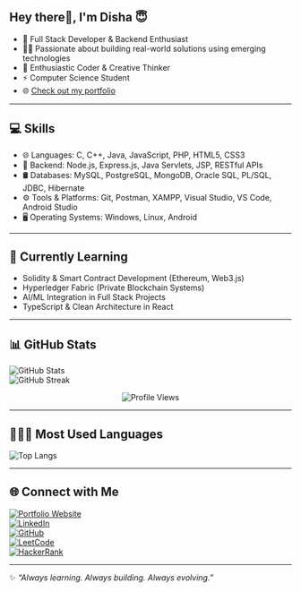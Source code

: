 ## Hey there👋, I'm Disha 😇

- 🌱 Full Stack Developer & Backend Enthusiast  
- 👩‍💻 Passionate about building real-world solutions using emerging technologies  
- 🎯 Enthusiastic Coder & Creative Thinker  
- ⚡ Computer Science Student  
- 🌐 [Check out my portfolio](https://disha-satpute.netlify.app/)

--- 

## 💻 Skills

- 🌐 Languages: C, C++, Java, JavaScript, PHP, HTML5, CSS3  
- 🔧 Backend: Node.js, Express.js, Java Servlets, JSP, RESTful APIs  
- 🛢️ Databases: MySQL, PostgreSQL, MongoDB, Oracle SQL, PL/SQL, JDBC, Hibernate  
- ⚙️ Tools & Platforms: Git, Postman, XAMPP, Visual Studio, VS Code, Android Studio  
- 🖥️ Operating Systems: Windows, Linux, Android  

---

## 🌱 Currently Learning

- Solidity & Smart Contract Development (Ethereum, Web3.js)  
- Hyperledger Fabric (Private Blockchain Systems)  
- AI/ML Integration in Full Stack Projects   
- TypeScript & Clean Architecture in React  

---

## 📊 GitHub Stats

![GitHub Stats](https://github-readme-stats.vercel.app/api?username=disha-satpute&show_icons=true&theme=highcontrast)  
![GitHub Streak](https://streak-stats.demolab.com?user=disha-satpute&theme=highcontrast&border_radius=5.4)

<p align="center">
  <img src="https://komarev.com/ghpvc/?username=disha-satpute&style=for-the-badge" alt="Profile Views" />
</p>

---

## 👩🏼‍💻 Most Used Languages

![Top Langs](https://github-readme-stats.vercel.app/api/top-langs/?username=disha-satpute&layout=compact)

---

## 🌐 Connect with Me

[![Portfolio Website](https://img.shields.io/badge/Website-Visit-blueviolet?logo=netlify)](https://disha-satpute.netlify.app/)  
[![LinkedIn](https://img.shields.io/badge/LinkedIn-Connect-blue?logo=linkedin)](https://www.linkedin.com/in/disha-satpute)  
[![GitHub](https://img.shields.io/badge/GitHub-disha--satpute-333?logo=github)](https://github.com/disha-satpute)  
[![LeetCode](https://img.shields.io/badge/LeetCode-Profile-orange?logo=leetcode)](https://leetcode.com/u/disha_satpute/)  
[![HackerRank](https://img.shields.io/badge/HackerRank-Profile-2EC866?logo=hackerrank)](https://www.hackerrank.com/profile/dishasatpute44)


---

✨ _“Always learning. Always building. Always evolving.”_

